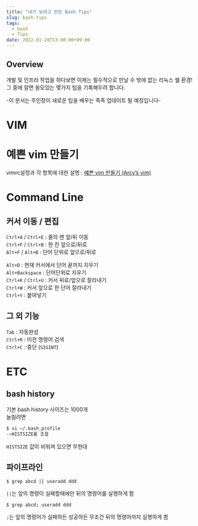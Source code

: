 ```yaml
---
title: "내가 보려고 만든 Bash Tips"
slug: bash-tips
tags:
  - bash
  - Tips
date: 2022-01-28T13:00:00+09:00
---
```


## Overview
개발 및 인프라 작업을 하다보면 이제는 필수적으로 만날 수 밖에 없는 리눅스 쉘 환경!   
그 중에 알면 쓸모있는 몇가지 팁을 기록해두려 합니다.  

-이 문서는 주인장이 새로운 팁을 배우는 족족 업데이트 될 예정입니다-  

# VIM
# 예쁜 vim 만들기
vimrc설정과 각 항목에 대한 설명 : 
[예쁜 vim 만들기 (Arcy’s vim)](https://gruuuuu.github.io/linux/arcy-vim/)  

# Command Line
## 커서 이동 / 편집
`Ctrl+A` / `Ctrl+E` : 줄의 맨 앞/뒤 이동   
`Ctrl+F` / `Ctrl+B` : 한 칸 앞으로/뒤로   
`Alt+F` / `Alt+B` : 단어 단위로 앞으로/뒤로   

`Alt+D` : 현재 커서에서 단어 끝까지 지우기   
`Alt+Backspace` : 단어단위로 지우기  
`Ctrl+K` / `Ctrl+U` : 커서 뒤로/앞으로 잘라내기  
`Ctrl+W` : 커서 앞으로 한 단어 잘라내기   
`Ctrl+Y` : 붙여넣기  


## 그 외 기능  
`Tab` : 자동완성  
`Ctrl+R` : 이전 명령어 검색   
`Ctrl+C` : 중단 (`SIGINT`)  

# ETC
## bash history
기본 bash history 사이즈는 1000개  
늘릴려면  
~~~sh
$ vi ~/.bash_profile
->HISTSIZE를 조절  
~~~
`HISTSIZE` 값이 비워져 있으면 무한대  

## 파이프라인   
~~~
$ grep abcd || useradd ddd
~~~
`||`는 앞의 명령이 실패할때에만 뒤의 명령어를 실행하게 함   

~~~
$ grep abcd; useradd ddd
~~~
`;`는 앞의 명령어가 실패하든 성공하든 무조건 뒤의 명령어까지 실행하게 함   


